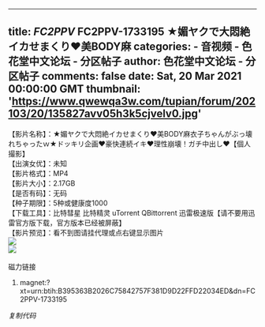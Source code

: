 
---
title: _FC2PPV_ FC2PPV-1733195 ★媚ヤクで大悶絶イカせまくり♥️美BODY麻
categories: 
    - 音视频
    - 色花堂中文论坛 - 分区帖子
author: 色花堂中文论坛 - 分区帖子
comments: false
date: Sat, 20 Mar 2021 00:00:00 GMT
thumbnail: 'https://www.qwewqa3w.com/tupian/forum/202103/20/135827avv05h3k5cjvelv0.jpg'
---

<div>   
【影片名称】：★媚ヤクで大悶絶イカせまくり♥️美BODY麻衣子ちゃんがぶっ壊れちゃったｗ★ドッキリ企画♥️豪快連続イキ♥️理性崩壊！ガチ中出し♥️【個人撮影】<br>
【出演女优】：未知<br>
【影片格式】：MP4<br>
【影片大小】：2.17GB<br>
【是否有码】：无码<br>
【种子期限】：5种或健康度1000<br>
【下载工具】：比特彗星 比特精灵 uTorrent QBittorrent 迅雷极速版【请不要用迅雷官方版下载，官方版本已经被屏蔽】<br>
【影片预览】：看不到图请挂代理或点右键显示图片<br>
<div>
<img src="https://www.qwewqa3w.com/tupian/forum/202103/20/135827avv05h3k5cjvelv0.jpg" referrerpolicy="no-referrer">
<div class="tip tip_4 aimg_tip" id="aimg_947534_menu" style="position: absolute; display: none" disautofocus="true">
<div class="xs0">
<p><strong>FC2PPV-1733195-2.jpg</strong> <em class="xg1">(664.56 KB, 下载次数: 46)</em></p>
<p>
<a href="https://www.sehuatang.net/forum.php?mod=attachment&aid=OTQ3NTM0fDVmNjk1NzY3fDE2MTYzODI3ODB8MHw0OTczMzA%3D&nothumb=yes" target="_blank">下载附件</a>
</p>
<p class="xg1 y"><span title="2021-03-20 13:58">前天 13:58</span> 上传</p>
</div>
<div class="tip_horn"></div>
</div>
</div>
<div>
<img src="https://www.qwewqa3w.com/tupian/forum/202103/20/135827gvkwcgkggipeiuu9.jpg" referrerpolicy="no-referrer">
<div class="tip tip_4 aimg_tip" id="aimg_947535_menu" style="position: absolute; display: none" disautofocus="true">
<div class="xs0">
<p><strong>FC2PPV-1733195-1.jpg</strong> <em class="xg1">(749.66 KB, 下载次数: 20)</em></p>
<p>
<a href="https://www.sehuatang.net/forum.php?mod=attachment&aid=OTQ3NTM1fDBlOGQ3NGNjfDE2MTYzODI3ODB8MHw0OTczMzA%3D&nothumb=yes" target="_blank">下载附件</a>
</p>
<p class="xg1 y"><span title="2021-03-20 13:58">前天 13:58</span> 上传</p>
</div>
<div class="tip_horn"></div>
</div>
</div>
<br>
磁力链接<br> <div class="blockcode"><div id="code_N9S"><ol><li>magnet:?xt=urn:btih:B395363B2026C75842757F381D9D22FFD22034ED&dn=FC2PPV-1733195</li></ol></div><em onclick="if (!window.__cfRLUnblockHandlers) return false; copycode($('code_N9S'));" data-cf-modified-d5d6120a18e1de40088fa157->复制代码</em></div><br>
  
</div>
            